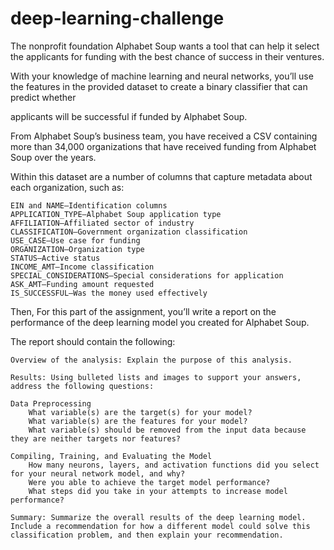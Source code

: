# deep-learning-challenge
The nonprofit foundation Alphabet Soup wants a tool that can help it select the applicants for funding with the best chance of success in their ventures. 

With your knowledge of machine learning and neural networks, you’ll use the features in the provided dataset to create a binary classifier that can predict whether 

applicants will be successful if funded by Alphabet Soup.

From Alphabet Soup’s business team, you have received a CSV containing more than 34,000 organizations that have received funding from Alphabet Soup over the years. 

Within this dataset are a number of columns that capture metadata about each organization, such as:

    EIN and NAME—Identification columns
    APPLICATION_TYPE—Alphabet Soup application type
    AFFILIATION—Affiliated sector of industry
    CLASSIFICATION—Government organization classification
    USE_CASE—Use case for funding
    ORGANIZATION—Organization type
    STATUS—Active status
    INCOME_AMT—Income classification
    SPECIAL_CONSIDERATIONS—Special considerations for application
    ASK_AMT—Funding amount requested
    IS_SUCCESSFUL—Was the money used effectively


Then, For this part of the assignment, you’ll write a report on the performance of the deep learning model you created for Alphabet Soup.

The report should contain the following:

    Overview of the analysis: Explain the purpose of this analysis.

    Results: Using bulleted lists and images to support your answers, address the following questions:

    Data Preprocessing
        What variable(s) are the target(s) for your model?
        What variable(s) are the features for your model?
        What variable(s) should be removed from the input data because they are neither targets nor features?

    Compiling, Training, and Evaluating the Model
        How many neurons, layers, and activation functions did you select for your neural network model, and why?
        Were you able to achieve the target model performance?
        What steps did you take in your attempts to increase model performance?

    Summary: Summarize the overall results of the deep learning model. Include a recommendation for how a different model could solve this classification problem, and then explain your recommendation.
